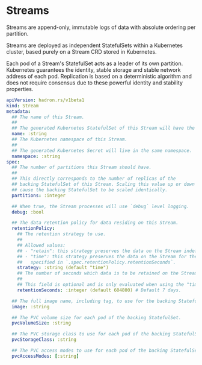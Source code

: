 Streams
=======
Streams are append-only, immutable logs of data with absolute ordering per partition.

Streams are deployed as independent StatefulSets within a Kubernetes cluster, based purely on a Stream CRD stored in Kubernetes.

Each pod of a Stream's StatefulSet acts as a leader of its own partition. Kubernetes guarantees the identity, stable storage and stable network address of each pod. Replication is based on a deterministic algorithm and does not require consensus due to these powerful identity and stability properties.

```yaml
apiVersion: hadron.rs/v1beta1
kind: Stream
metadata:
  ## The name of this Stream.
  ##
  ## The generated Kubernetes StatefulSet of this Stream will have the same name.
  name: :string
  ## The Kubernetes namespace of this Stream.
  ##
  ## The generated Kubernetes Secret will live in the same namespace.
  namespace: :string
spec:
  ## The number of partitions this Stream should have.
  ##
  ## This directly corresponds to the number of replicas of the
  ## backing StatefulSet of this Stream. Scaling this value up or down will
  ## cause the backing StatefulSet to be scaled identically.
  partitions: :integer

  ## When true, the Stream processes will use `debug` level logging.
  debug: :bool

  ## The data retention policy for data residing on this Stream.
  retentionPolicy:
    ## The retention strategy to use.
    ##
    ## Allowed values:
    ## - "retain": this strategy preserves the data on the Stream indefinitely.
    ## - "time": this strategy preserves the data on the Stream for the amount of time
    ##   specified in `.spec.retentionPolicy.retentionSeconds`.
    strategy: :string (default "time")
    ## The number of seconds which data is to be retained on the Stream before it is deleted.
    ##
    ## This field is optional and is only evaluated when using the "time" strategy.
    retentionSeconds: :integer (default 604800) # Default 7 days.

  ## The full image name, including tag, to use for the backing StatefulSet pods.
  image: :string

  ## The PVC volume size for each pod of the backing StatefulSet.
  pvcVolumeSize: :string

  ## The PVC storage class to use for each pod of the backing StatefulSet.
  pvcStorageClass: :string

  ## The PVC access modes to use for each pod of the backing StatefulSet.
  pvcAccessModes: [:string]
```
